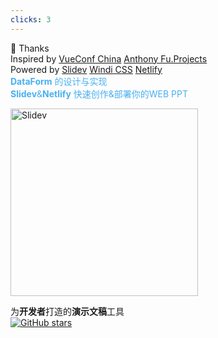 ```yaml
---
clicks: 3
---
```


<div class="grid grid-cols-2 gap-x-4">

  <div class="flex my-18 flex-col items-center text-center">
    <span class="text-6xl mb-2">🌸 Thanks</span>
    <div v-click="1" class="my-3">
      <span class="mr-2">Inspired by</span>
      <a class="mr-2 no-underline" href="https://vue.w3ctech.com" target="_blank">VueConf China</a>
      <a class="mr-2 no-underline" href="https://antfu.me/projects" target="_blank">Anthony Fu.Projects</a>
    </div>
    <div v-click="2" class="my-3">
      <span class="mr-2">Powered by</span>
      <a class="mr-2 no-underline" href="https://cn.sli.dev" target="_blank">Slidev</a>
      <a class="mr-2 no-underline" href="https://windicss.org/" target="_blank">Windi CSS</a>
      <a class="mr-2 no-underline" href="https://www.netlify.com" target="_blank">Netlify</a>
    </div>
    <div v-click="3" class="foreshow my-8">
      <div class="my-4"><b>DataForm</b> 的设计与实现</div>
      <div class="my-4"><b>Slidev</b>&<b>Netlify</b> 快速创作&部署你的WEB PPT</div>
    </div>
  </div>


  <div v-click="2">
    <div class="my-auto">
      <p>
        <a href="https://github.com/slidevjs/slidev" >
          <img src="/logo-title.png" alt="Slidev" height="300" >
        </a>
      </p>
      <div class="text-center description !-mt-8" >
        为<b>开发者</b>打造的<b>演示文稿</b>工具
      </div>
      <div class="text-center description !-mt-4" >
        <a href="https://github.com/slidevjs/slidev" class="mt-5 inline-block filter dark:invert" target="__blank">
          <img alt="GitHub stars" src="https://img.shields.io/github/stars/slidevjs/slidev?style=social">
        </a>
      </div>
    </div>
  </div>

</div>

<style>
  .slidev-layout a {
    border: none;
    color: #3AB9A4;
  }

  .foreshow {
    color: rgba(72,176,241);
  }
</style>
